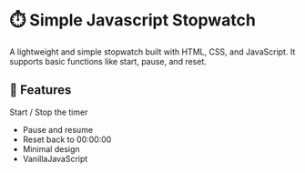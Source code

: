 # ⏱️ Simple Javascript Stopwatch
A lightweight and simple stopwatch built with HTML, CSS, and JavaScript.
It supports basic functions like start, pause, and reset.

## 🚀 Features
Start / Stop the timer
- Pause and resume
- Reset back to 00:00:00
- Minimal design
- VanillaJavaScript
